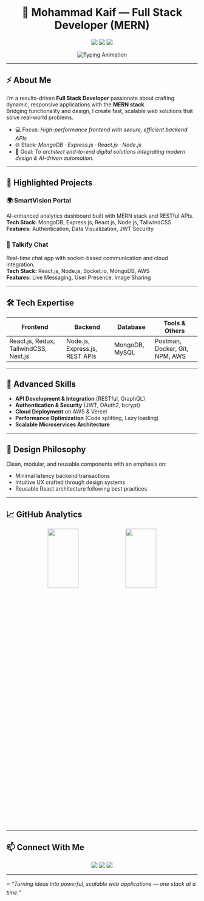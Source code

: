 <h1 align="center">🚀 Mohammad Kaif — Full Stack Developer (MERN)</h1>

<p align="center">
  <img src="https://img.shields.io/badge/Full%20Stack%20Developer-MERN%20Stack-blueviolet?style=for-the-badge">
  <img src="https://img.shields.io/badge/Open%20Source-Contributor-brightgreen?style=for-the-badge">
  <img src="https://img.shields.io/badge/Clean%20Code-Enthusiast-ff69b4?style=for-the-badge">
</p>

<p align="center">
  <img src="https://readme-typing-svg.demolab.com?font=Fira+Code&size=22&pause=800&color=00BFFF&center=true&vCenter=true&width=600&lines=Full+Stack+Developer;MERN+Stack+Expert;Building+Smart+Web+Apps;Dynamic+Frontend+%26+Powerful+Backend" alt="Typing Animation">
</p>

---

## ⚡ About Me
I’m a results-driven **Full Stack Developer** passionate about crafting dynamic, responsive applications with the **MERN stack**.  
Bridging functionality and design, I create fast, scalable web solutions that solve real-world problems.

- 💻 Focus: *High-performance frontend with secure, efficient backend APIs*
- 🌐 Stack: *MongoDB · Express.js · React.js · Node.js*
- 🎯 Goal: *To architect end-to-end digital solutions integrating modern design & AI-driven automation.*

---

## 💼 Highlighted Projects

### 🌍 SmartVision Portal
AI-enhanced analytics dashboard built with MERN stack and RESTful APIs.  
**Tech Stack:** MongoDB, Express.js, React.js, Node.js, TailwindCSS  
**Features:** Authentication, Data Visualization, JWT Security  

### 💬 Talkify Chat
Real-time chat app with socket-based communication and cloud integration.  
**Tech Stack:** React.js, Node.js, Socket.io, MongoDB, AWS  
**Features:** Live Messaging, User Presence, Image Sharing  

---

## 🛠 Tech Expertise
<div align="center">

| Frontend | Backend | Database | Tools & Others |
|-----------|----------|-----------|----------------|
| React.js, Redux, TailwindCSS, Next.js | Node.js, Express.js, REST APIs | MongoDB, MySQL | Postman, Docker, Git, NPM, AWS |

</div>

---

## 🧠 Advanced Skills
- **API Development & Integration** (RESTful, GraphQL)
- **Authentication & Security** (JWT, OAuth2, bcrypt)
- **Cloud Deployment** on AWS & Vercel
- **Performance Optimization** (Code splitting, Lazy loading)
- **Scalable Microservices Architecture**

---

## 🧩 Design Philosophy
Clean, modular, and reusable components with an emphasis on:
- Minimal latency backend transactions
- Intuitive UX crafted through design systems
- Reusable React architecture following best practices

---

## 📈 GitHub Analytics
<p align="center">
  <img src="https://github-readme-streak-stats.herokuapp.com/?user=mohammadkaif-sayyed&theme=tokyonight&hide_border=true" width="40%" height="20%">
  <img src="https://github-readme-stats.vercel.app/api/top-langs/?username=mohammadkaif-sayyed&layout=compact&theme=tokyonight&hide_border=true" width="40%" height="20%">
</p>


---

## 📫 Connect With Me
<div align="center">
  <a href="mailto:mohd.k.sayyed@gmail.com"><img src="https://img.shields.io/badge/Gmail-D14836?style=for-the-badge&logo=gmail&logoColor=white"></a>
  <a href="https://www.linkedin.com/in/mohammad-kaif-sayyed-1b6aba219"><img src="https://img.shields.io/badge/LinkedIn-0077B5?style=for-the-badge&logo=linkedin&logoColor=white"></a>
  <a href="https://mohammadkaif-sayyed.netlify.app"><img src="https://img.shields.io/badge/Portfolio-000?style=for-the-badge&logo=vercel&logoColor=white"></a>
</div>

---

⭐ *“Turning ideas into powerful, scalable web applications — one stack at a time.”*
